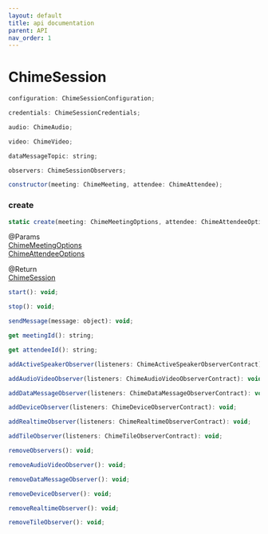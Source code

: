 ```yaml
---
layout: default
title: api documentation
parent: API
nav_order: 1
---
```



# ChimeSession
```js
configuration: ChimeSessionConfiguration;
```

```js    
credentials: ChimeSessionCredentials;
```

```js    
audio: ChimeAudio;
```

```js    
video: ChimeVideo;
```

```js    
dataMessageTopic: string;
```

```js    
observers: ChimeSessionObservers;
```

```js    
constructor(meeting: ChimeMeeting, attendee: ChimeAttendee);
```

### create
```js    
static create(meeting: ChimeMeetingOptions, attendee: ChimeAttendeeOptions): ChimeSession;
```

@Params   
[ChimeMeetingOptions](/docs/api/interfaces/#chimemeetingoptions)  
[ChimeAttendeeOptions](/docs/api/interfaces/#chimeattendeeoptions)

@Return  
[ChimeSession](/docs/api/chime-session/#chimesession)  



```js    
start(): void;
```

```js    
stop(): void;
```

```js    
sendMessage(message: object): void;
```

```js    
get meetingId(): string;
```

```js    
get attendeeId(): string;
```

```js    
addActiveSpeakerObserver(listeners: ChimeActiveSpeakerObserverContract): void;
```

```js    
addAudioVideoObserver(listeners: ChimeAudioVideoObserverContract): void;
```

```js    
addDataMessageObserver(listeners: ChimeDataMessageObserverContract): void;
```

```js    
addDeviceObserver(listeners: ChimeDeviceObserverContract): void;
```

```js    
addRealtimeObserver(listeners: ChimeRealtimeObserverContract): void;
```

```js    
addTileObserver(listeners: ChimeTileObserverContract): void;
```

```js    
removeObservers(): void;
```

```js    
removeAudioVideoObserver(): void;
```

```js    
removeDataMessageObserver(): void;
```

```js    
removeDeviceObserver(): void;
```

```js    
removeRealtimeObserver(): void;
```

```js    
removeTileObserver(): void;
```


